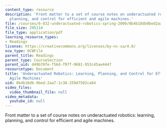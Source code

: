 ```yaml
---
content_type: resource
description: 'Front matter to a set of course notes on underactuated robotics: learning,
  planning, and control for efficient and agile machines.'
file: /courses/6-832-underactuated-robotics-spring-2009/0b4b18db9bed2aa71c38259d7502ca64_MIT6_832s09_read_preface.pdf
file_size: 295114
file_type: application/pdf
learning_resource_types:
- Readings
license: https://creativecommons.org/licenses/by-nc-sa/4.0/
ocw_type: OCWFile
parent_title: Readings
parent_type: CourseSection
parent_uid: d49b78fe-f56d-f97f-9681-953c45ae4447
resourcetype: Document
title: 'Underactuated Robotics: Learning, Planning, and Control for Efficient and
  Agile Machines'
uid: 0b4b18db-9bed-2aa7-1c38-259d7502ca64
video_files:
  video_thumbnail_file: null
video_metadata:
  youtube_id: null
---
```

Front matter to a set of course notes on underactuated robotics: learning, planning, and control for efficient and agile machines.